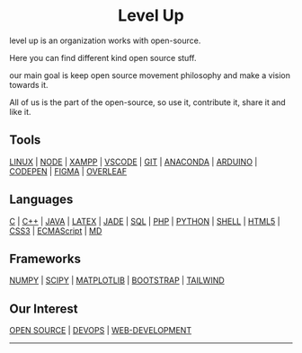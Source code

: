 <h1 align="center"> Level Up </h1>
<div align="left">
<p>level up is an organization works with open-source.</p>
<p>Here you can find different kind open source stuff. 
<p>our main goal is keep open source movement philosophy and make a vision towards it.</p>
<p>All of us is the part of the open-source, so use it, contribute it, share it and like it.</p>
<div>

<h2 align="left">Tools </h2>

[LINUX](https://www.linux.org) | [NODE](https://nodejs.org/en/) | [XAMPP](https://www.apachefriends.org) | [VSCODE](https://code.visualstudio.com) | [GIT](https://git-scm.com) | [ANACONDA](https://www.anaconda.com) | [ARDUINO](https://www.arduino.cc) | [CODEPEN](https://codepen.io) | [FIGMA](https://www.figma.com) | [OVERLEAF](https://www.overleaf.com) 

<h2 align="left"> Languages </h2>

[C](https://en.wikipedia.org/wiki/C_(programming_language)) | [C++]() | [JAVA](https://en.wikipedia.org/wiki/Java_(programming_language)) | [LATEX](https://en.wikipedia.org/wiki/LaTeX) | [JADE](https://en.wikipedia.org/wiki/JADE_(programming_language)) | [SQL](https://en.wikipedia.org/wiki/SQL) | [PHP](https://en.wikipedia.org/wiki/PHP) | [PYTHON](https://en.wikipedia.org/wiki/Python_(programming_language)) | [SHELL](https://en.wikipedia.org/wiki/Shell_script) | [HTML5](https://en.wikipedia.org/wiki/HTML5) | [CSS3](https://en.wikipedia.org/wiki/CSS) | [ECMAScript](https://en.wikipedia.org/wiki/ECMAScript) | [MD](https://en.wikipedia.org/wiki/Markdown)

<h2 align="left">Frameworks</h2>

[NUMPY](https://numpy.org) | [SCIPY](https://scipy.org) | [MATPLOTLIB](https://matplotlib.org) | [BOOTSTRAP](https://getbootstrap.com) | [TAILWIND](https://tailwindcss.com) 

<h2 align="left"> Our Interest</h2>

 [OPEN SOURCE](https://en.wikipedia.org/wiki/Open_source) | [DEVOPS](https://en.wikipedia.org/wiki/DevOps) | [WEB-DEVELOPMENT](https://en.wikipedia.org/wiki/Web_development) 

<hr>
